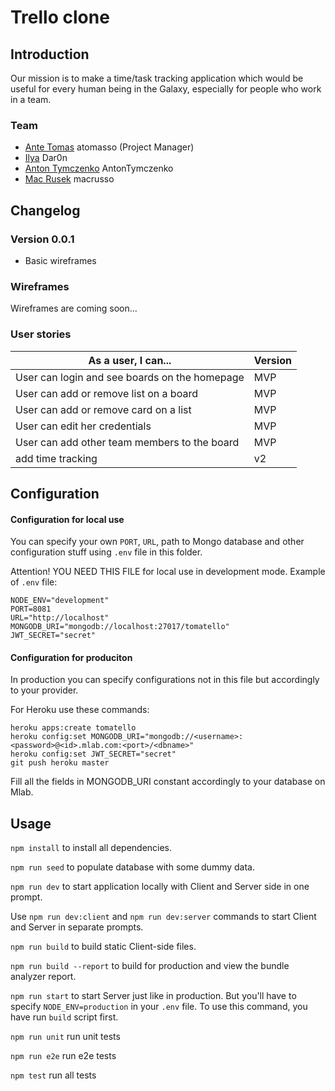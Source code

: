 # Trello clone

## Introduction
<div>
<p> Our mission is to make a time/task tracking application which would be useful for every human being in the Galaxy, especially for people who work in a team.</p>
</div>

### Team
<ul>
  <li><a href="https://github.com/atomasso">Ante Tomas</a> atomasso (Project Manager)</li>
  <li><a href="https://github.com/Dar0n">Ilya</a> Dar0n</li>
  <li><a href="https://github.com/AntonTymczenko">Anton Tymczenko</a> AntonTymczenko</li>
   <li><a href="https://github.com/macrusso">Mac Rusek</a> macrusso</li>
</ul>

## Changelog

### Version 0.0.1
<div>
  <ul>
    <li>Basic wireframes</li>
  </ul>
</div>

### Wireframes
<div>
<p>Wireframes are coming soon...</p>
</div>

### User stories

<div>

| As a user, I can... | Version |
| --- | --- |
| User can login and see boards on the homepage | MVP |
| User can add or remove list on a board | MVP |
| User can add or remove card on a list | MVP |
| User can edit her credentials | MVP |
| User can add other team members to the board | MVP |
| add time tracking | v2 |

</div>

## Configuration

#### Configuration for local use
You can specify your own `PORT`, `URL`, path to Mongo database and other
configuration stuff using `.env` file in this folder.

Attention!
YOU NEED THIS FILE for local use in development mode. Example of `.env` file:
```
NODE_ENV="development"
PORT=8081
URL="http://localhost"
MONGODB_URI="mongodb://localhost:27017/tomatello"
JWT_SECRET="secret"
```

#### Configuration for produciton
In production you can specify configurations not in this file but accordingly
to your provider.

For Heroku use these commands:
```
heroku apps:create tomatello
heroku config:set MONGODB_URI="mongodb://<username>:<password>@<id>.mlab.com:<port>/<dbname>"
heroku config:set JWT_SECRET="secret"
git push heroku master
```

Fill all the fields in MONGODB_URI constant accordingly to your database on Mlab.

## Usage

`npm install` to install all dependencies.

`npm run seed` to populate database with some dummy data.

`npm run dev` to start application locally with Client and Server side in one
prompt.

Use `npm run dev:client` and `npm run dev:server` commands to start Client and
Server in separate prompts.

`npm run build` to build static Client-side files.

`npm run build --report` to build for production and view the bundle analyzer
report.

`npm run start` to start Server just like in production. But you'll have
to specify `NODE_ENV=production` in your `.env` file. To use this command,
you have run `build` script first.

`npm run unit` run unit tests

`npm run e2e` run e2e tests

`npm test` run all tests
